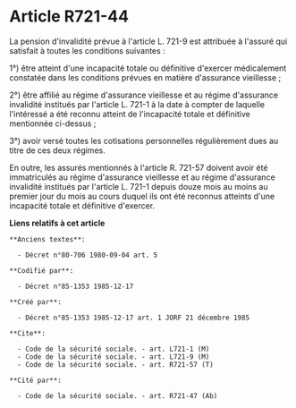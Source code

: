 # Article R721-44

La pension d'invalidité prévue à l'article L. 721-9 est attribuée à l'assuré qui satisfait à toutes les conditions
suivantes : 

1°) être atteint d'une incapacité totale ou définitive d'exercer médicalement constatée dans les conditions prévues en
matière d'assurance vieillesse ; 

2°) être affilié au régime d'assurance vieillesse et au régime d'assurance invalidité institués par l'article L. 721-1 à la
date à compter de laquelle l'intéressé a été reconnu atteint de l'incapacité totale et définitive mentionnée ci-dessus ; 

3°) avoir versé toutes les cotisations personnelles régulièrement dues au titre de ces deux régimes. 

En outre, les assurés mentionnés à l'article R. 721-57 doivent avoir été immatriculés au régime d'assurance vieillesse et au
régime d'assurance invalidité institués par l'article L. 721-1 depuis douze mois au moins au premier jour du mois au cours
duquel ils ont été reconnus atteints d'une incapacité totale et définitive d'exercer.

**Liens relatifs à cet article**

	**Anciens textes**:

	  - Décret n°80-706 1980-09-04 art. 5

	**Codifié par**:

	  - Décret n°85-1353 1985-12-17

	**Créé par**:

	  - Décret n°85-1353 1985-12-17 art. 1 JORF 21 décembre 1985

	**Cite**:

	  - Code de la sécurité sociale. - art. L721-1 (M)
	  - Code de la sécurité sociale. - art. L721-9 (M)
	  - Code de la sécurité sociale. - art. R721-57 (T)

	**Cité par**:

	  - Code de la sécurité sociale. - art. R721-47 (Ab)

